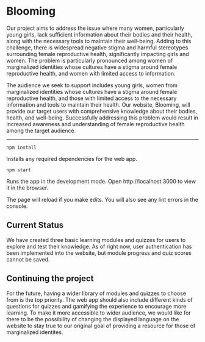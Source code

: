 # Blooming


Our project aims to address the issue where many women, particularly young girls, lack sufficient information about their bodies and their health, along with the necessary tools to maintain their well-being. Adding to this challenge, there is widespread negative stigma and harmful stereotypes surrounding female reproductive health, significantly impacting girls and women. The problem is particularly pronounced among women of marginalized identities whose cultures have a stigma around female reproductive health, and women with limited access to information.

The audience we seek to support includes young girls, women from marginalized identities whose cultures have a stigma around female reproductive health, and those with limited access to the necessary information and tools to maintain their health. Our website, Blooming, will provide our target users with comprehensive knowledge about their bodies, health, and well-being. Successfully addressing this problem would result in increased awareness and understanding of female reproductive health among the target audience. 

---
```
npm install
```
Installs any required dependencies for the web app.
```
npm start
```
Runs the app in the development mode.
Open http://localhost:3000 to view it in the browser.

The page will reload if you make edits.
You will also see any lint errors in the console.

## Current Status
We have created three basic learning modules and quizzes for users to explore and test their knowledge. As of right now, user authentication has been implemented into the website, but module progress and quiz scores cannot be saved.

## Continuing the project
For the future, having a wider library of modules and quizzes to choose from is the top priority. The web app should also include different kinds of questions for quizzes and gamifying the experience to encourage more learning. To make it more accessible to wider audience, we would like for there to be the possibility of changing the displayed language on the website to stay true to our original goal of providing a resource for those of marginalized identites.
